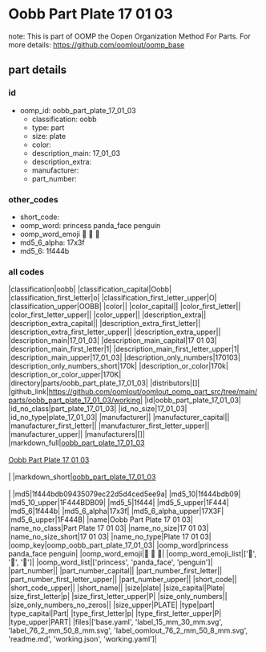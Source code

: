 # Oobb Part Plate 17 01 03  

note: This is part of OOMP the Oopen Organization Method For Parts. For more details: https://github.com/oomlout/oomp_base

##  part details





### id
* oomp_id: oobb_part_plate_17_01_03
  * classification: oobb
  * type: part
  * size: plate
  * color: 
  * description_main: 17_01_03
  * description_extra: 
  * manufacturer: 
  * part_number: 

### other_codes
* short_code: 
* oomp_word: princess panda_face penguin
* oomp_word_emoji :princess: :panda_face: :penguin:
* md5_6_alpha: 17x3f
* md5_6: 1f444b

### all codes 
|classification|oobb|
|classification_capital|Oobb|
|classification_first_letter|o|
|classification_first_letter_upper|O|
|classification_upper|OOBB|
|color||
|color_capital||
|color_first_letter||
|color_first_letter_upper||
|color_upper||
|description_extra||
|description_extra_capital||
|description_extra_first_letter||
|description_extra_first_letter_upper||
|description_extra_upper||
|description_main|17_01_03|
|description_main_capital|17 01 03|
|description_main_first_letter|1|
|description_main_first_letter_upper|1|
|description_main_upper|17_01_03|
|description_only_numbers|170103|
|description_only_numbers_short|170k|
|description_or_color|170k|
|description_or_color_upper|170K|
|directory|parts/oobb_part_plate_17_01_03|
|distributors|[]|
|github_link|https://github.com/oomlout/oomlout_oomp_part_src/tree/main/parts/oobb_part_plate_17_01_03/working|
|id|oobb_part_plate_17_01_03|
|id_no_class|part_plate_17_01_03|
|id_no_size|17_01_03|
|id_no_type|plate_17_01_03|
|manufacturer||
|manufacturer_capital||
|manufacturer_first_letter||
|manufacturer_first_letter_upper||
|manufacturer_upper||
|manufacturers|[]|
|markdown_full|[oobb_part_plate_17_01_03](https://github.com/oomlout/oomlout_oomp_part_src/tree/main/parts/oobb_part_plate_17_01_03/working)<br>[](https://github.com/oomlout/oomlout_oomp_part_src/tree/main/parts/oobb_part_plate_17_01_03/working)<br>[Oobb Part Plate 17 01 03](https://github.com/oomlout/oomlout_oomp_part_src/tree/main/parts/oobb_part_plate_17_01_03/working)<br><br>|
|markdown_short|[oobb_part_plate_17_01_03](https://github.com/oomlout/oomlout_oomp_part_src/tree/main/parts/oobb_part_plate_17_01_03/working)<br><br>|
|md5|1f444bdb09435079ec22d5d4ced5ee9a|
|md5_10|1f444bdb09|
|md5_10_upper|1F444BDB09|
|md5_5|1f444|
|md5_5_upper|1F444|
|md5_6|1f444b|
|md5_6_alpha|17x3f|
|md5_6_alpha_upper|17X3F|
|md5_6_upper|1F444B|
|name|Oobb Part Plate 17 01 03|
|name_no_class|Part Plate 17 01 03|
|name_no_size|17 01 03|
|name_no_size_short|17 01 03|
|name_no_type|Plate 17 01 03|
|oomp_key|oomp_oobb_part_plate_17_01_03|
|oomp_word|princess panda_face penguin|
|oomp_word_emoji|:princess: :panda_face: :penguin:|
|oomp_word_emoji_list|[':princess:', ':panda_face:', ':penguin:']|
|oomp_word_list|['princess', 'panda_face', 'penguin']|
|part_number||
|part_number_capital||
|part_number_first_letter||
|part_number_first_letter_upper||
|part_number_upper||
|short_code||
|short_code_upper||
|short_name||
|size|plate|
|size_capital|Plate|
|size_first_letter|p|
|size_first_letter_upper|P|
|size_only_numbers||
|size_only_numbers_no_zeros||
|size_upper|PLATE|
|type|part|
|type_capital|Part|
|type_first_letter|p|
|type_first_letter_upper|P|
|type_upper|PART|
|files|['base.yaml', 'label_15_mm_30_mm.svg', 'label_76_2_mm_50_8_mm.svg', 'label_oomlout_76_2_mm_50_8_mm.svg', 'readme.md', 'working.json', 'working.yaml']|
